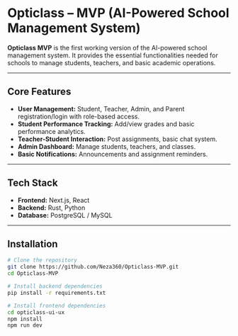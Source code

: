 # Opticlass – MVP (AI-Powered School Management System)

**Opticlass MVP** is the first working version of the AI-powered school management system. It provides the essential functionalities needed for schools to manage students, teachers, and basic academic operations.  

---

## Core Features
- **User Management:** Student, Teacher, Admin, and Parent registration/login with role-based access.  
- **Student Performance Tracking:** Add/view grades and basic performance analytics.  
- **Teacher-Student Interaction:** Post assignments, basic chat system.  
- **Admin Dashboard:** Manage students, teachers, and classes.  
- **Basic Notifications:** Announcements and assignment reminders.  

---

## Tech Stack
- **Frontend:** Next.js, React  
- **Backend:** Rust, Python  
- **Database:** PostgreSQL / MySQL  

---

## Installation
```bash
# Clone the repository
git clone https://github.com/Neza360/Opticlass-MVP.git
cd Opticlass-MVP

# Install backend dependencies
pip install -r requirements.txt

# Install frontend dependencies
cd opticlass-ui-ux
npm install
npm run dev

